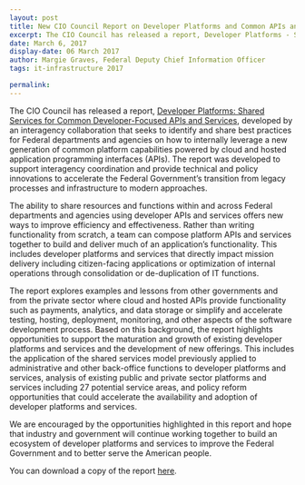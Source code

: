 ```yaml
---
layout: post
title: New CIO Council Report on Developer Platforms and Common APIs and Services
excerpt: The CIO Council has released a report, Developer Platforms - Shared Services for Common Developer-Focused APIs and Services, developed by an interagency collaboration that seeks to identify and share best practices for Federal departments and agencies on how to internally leverage a new generation of common platform capabilities powered by cloud and hosted application programming interfaces (APIs).
date: March 6, 2017
display-date: 06 March 2017
author: Margie Graves, Federal Deputy Chief Information Officer
tags: it-infrastructure 2017

permalink:
---
```

The CIO Council has released a report, [Developer Platforms: Shared Services for Common Developer-Focused APIs and Services](https://s3.amazonaws.com/sitesusa/wp-content/uploads/sites/1151/2017/06/Developer-Platforms.pdf), developed by an interagency collaboration that seeks to identify and share best practices for Federal departments and agencies on how to internally leverage a new generation of common platform capabilities powered by cloud and hosted application programming interfaces (APIs).  The report was developed to support interagency coordination and provide technical and policy innovations to accelerate the Federal Government’s transition from legacy processes and infrastructure to modern approaches.

The ability to share resources and functions within and across Federal departments and agencies using developer APIs and services offers new ways to improve efficiency and effectiveness. Rather than writing functionality from scratch, a team can compose platform APIs and services together to build and deliver much of an application’s functionality.  This includes developer platforms and services that directly impact mission delivery including citizen-facing applications or optimization of internal operations through consolidation or de-duplication of IT functions.

The report explores examples and lessons from other governments and from the private sector where cloud and hosted APIs provide functionality such as payments, analytics, and data storage or simplify and accelerate testing, hosting, deployment, monitoring, and other aspects of the software development process.  Based on this background, the report highlights opportunities to support the maturation and growth of existing developer platforms and services and the development of new offerings.  This includes the application of the shared services model previously applied to administrative and other back-office functions to developer platforms and services, analysis of existing public and private sector platforms and services including 27 potential service areas, and policy reform opportunities that could accelerate the availability and adoption of developer platforms and services.

We are encouraged by the opportunities highlighted in this report and hope that industry and government will continue working together to build an ecosystem of developer platforms and services to improve the Federal Government and to better serve the American people.

You can download a copy of the report [here](https://s3.amazonaws.com/sitesusa/wp-content/uploads/sites/1151/2017/06/Developer-Platforms.pdf).
